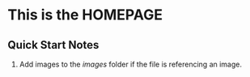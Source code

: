 # This is the **HOMEPAGE**

## Quick Start Notes

1. Add images to the *images* folder if the file is referencing an image.
